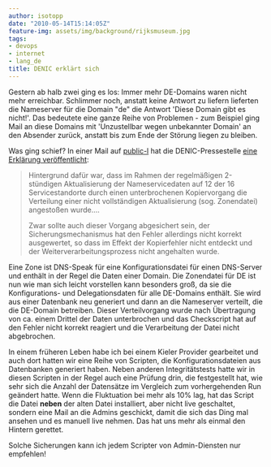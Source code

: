 ```yaml
---
author: isotopp
date: "2010-05-14T15:14:05Z"
feature-img: assets/img/background/rijksmuseum.jpg
tags:
- devops
- internet
- lang_de
title: DENIC erklärt sich
---
```

Gestern ab halb zwei ging es los: Immer mehr DE-Domains waren nicht mehr
erreichbar. Schlimmer noch, anstatt keine Antwort zu liefern lieferten die
Nameserver für die Domain "de" die Antwort 'Diese Domain gibt es nicht!'.
Das bedeutete eine ganze Reihe von Problemen - zum Beispiel ging Mail an
diese Domains mit 'Unzustellbar wegen unbekannter Domain' an den Absender
zurück, anstatt bis zum Ende der Störung liegen zu bleiben.

Was ging schief? In einer Mail auf 
[public-l](http://www.denic.de/denic-im-dialog/mailinglisten/public-l.html) hat die DENIC-Pressestelle 
[eine Erklärung veröffentlicht](http://www.denic.de/denic-im-dialog/mailinglisten/public-l.html?url=msg04454.xml):

> Hintergrund dafür war, dass im Rahmen der regelmäßigen 2-stündigen
> Aktualisierung der Nameservicedaten auf 12 der 16 Servicestandorte durch
> einen unterbrochenen Kopiervorgang die Verteilung einer nicht
> vollständigen Aktualisierung (sog. Zonendatei) angestoßen wurde....
>
> Zwar sollte auch dieser Vorgang abgesichert sein, der
> Sicherungsmechanismus hat den Fehler allerdings nicht korrekt ausgewertet,
> so dass im Effekt der Kopierfehler nicht entdeckt und der
> Weiterverarbeitungsprozess nicht angehalten wurde.

Eine Zone ist DNS-Speak für eine Konfigurationsdatei für einen DNS-Server
und enthält in der Regel die Daten einer Domain. Die Zonendatei für DE ist
nun wie man sich leicht vorstellen kann besonders groß, da sie die
Konfigurations- und Delegationsdaten für alle DE-Domains enthält. Sie wird
aus einer Datenbank neu generiert und dann an die Nameserver verteilt, die
die DE-Domain betreiben. Dieser Verteilvorgang wurde nach Übertragung von
ca. einem Drittel der Daten unterbrochen und das Checkscript hat auf den
Fehler nicht korrekt reagiert und die Verarbeitung der Datei nicht
abgebrochen.

In einem früheren Leben habe ich bei einem Kieler Provider gearbeitet und
auch dort hatten wir eine Reihe von Scripten, die Konfigurationsdateien aus
Datenbanken generiert haben. Neben anderen Integritätstests hatte wir in
diesen Scripten in der Regel auch eine Prüfung drin, die festgestellt hat,
wie sehr sich die Anzahl der Datensätze im Vergleich zum vorhergehenden Run
geändert hatte. Wenn die Fluktuation bei mehr als 10% lag, hat das Script
die Datei **neben** der alten Datei installiert, aber nicht live geschaltet,
sondern eine Mail an die Admins geschickt, damit die sich das Ding mal
ansehen und es manuell live nehmen. Das hat uns mehr als einmal den Hintern
gerettet.

Solche Sicherungen kann ich jedem Scripter von Admin-Diensten nur empfehlen!
